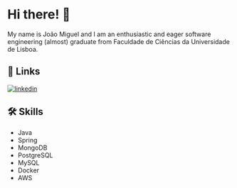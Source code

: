 # Hi there! 👋

My name is João Miguel and I am an enthusiastic and eager software engineering (almost) graduate from Faculdade de Ciências da Universidade de Lisboa. 

## 🔗 Links
[![linkedin](https://img.shields.io/badge/linkedin-0A66C2?style=for-the-badge&logo=linkedin&logoColor=white)](https://www.linkedin.com/in/joao-cf-miguel)


## 🛠 Skills
* Java 
* Spring
* MongoDB
* PostgreSQL
* MySQL
* Docker
* AWS
